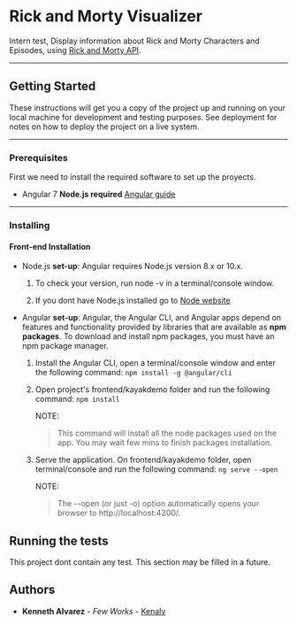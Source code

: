 # Rick and Morty Visualizer
Intern test, Display information about Rick and Morty Characters and Episodes, using [Rick and Morty API](https://rickandmortyapi.com/).
___
## Getting Started

These instructions will get you a copy of the project up and running on your local machine for development and testing purposes. See deployment for notes on how to deploy the project on a live system.
___
### Prerequisites

First we need to install the required software to set up the proyects.

* Angular 7 **Node.js required** [Angular guide](https://angular.io/guide/quickstart)
___
### Installing

#### Front-end Installation ####

* Node.js **set-up**:
    Angular requires Node.js version 8.x or 10.x.

    1. To check your version, run node -v in a terminal/console window.

    2. If you dont have Node.js installed go to [Node website](https://nodejs.org/en/)

* Angular **set-up**:
    Angular, the Angular CLI, and Angular apps depend on features and functionality provided by libraries that are available as **npm packages**. To download and install npm packages, you must have an npm package manager. 

    1. Install the Angular CLI, open a terminal/console window and enter the following command:
        ``` npm install -g @angular/cli ```

    2. Open project's  frontend/kayakdemo folder and run the following command:
        ``` npm install ```

        NOTE:
        > This command will install all the node packages used on the app. 
        You may wait few mins to finish packages installation.

    3. Serve the application.
        On frontend/kayakdemo folder, open terminal/console and run  the following command:
        ``` ng serve --open ```

        NOTE:
        >The --open (or just -o) option automatically opens your browser to http://localhost:4200/.


## Running the tests

This project dont contain any test. 
This section may be filled in a future.

## Authors

* **Kenneth Alvarez** - *Few Works* - [Kenalv](https://github.com/kenalv)
